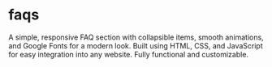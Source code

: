 # faqs
A simple, responsive FAQ section with collapsible items, smooth animations, and Google Fonts for a modern look. Built using HTML, CSS, and JavaScript for easy integration into any website. Fully functional and customizable.
